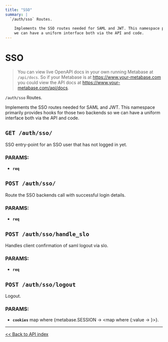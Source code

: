```yaml
---
title: "SSO"
summary: |
  `/auth/sso` Routes.
  
    Implements the SSO routes needed for SAML and JWT. This namespace primarily provides hooks for those two backends so
    we can have a uniform interface both via the API and code.
---
```


# SSO

> You can view live OpenAPI docs in your own running Metabase at `/api/docs`.
   So if your Metabase is at https://www.your-metabase.com you could view
   the API docs at https://www.your-metabase.com/api/docs.

`/auth/sso` Routes.

  Implements the SSO routes needed for SAML and JWT. This namespace primarily provides hooks for those two backends so
  we can have a uniform interface both via the API and code.

## `GET /auth/sso/`

SSO entry-point for an SSO user that has not logged in yet.

### PARAMS:

-  **`req`**

## `POST /auth/sso/`

Route the SSO backends call with successful login details.

### PARAMS:

-  **`req`**

## `POST /auth/sso/handle_slo`

Handles client confirmation of saml logout via slo.

### PARAMS:

-  **`req`**

## `POST /auth/sso/logout`

Logout.

### PARAMS:

-  **`cookies`** map where {metabase.SESSION -> <map where {:value -> <value must be a non-blank string.>}>}.

---

[<< Back to API index](../../api-documentation.md)